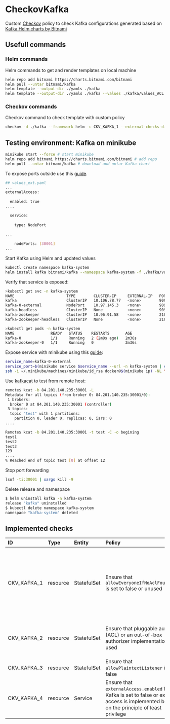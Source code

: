 # CheckovKafka
Custom [Checkov](https://github.com/bridgecrewio/checkov) policy to check Kafka configurations generated based on [Kafka Helm charts by Bitnami
](https://github.com/bitnami/charts/tree/master/bitnami/kafka)

## Usefull commands

### Helm commands
Helm commands to get and render templates on local machine
```sh
helm repo add bitnami https://charts.bitnami.com/bitnami
helm pull --untar bitnami/kafka
helm template --output-dir ./yamls ./kafka
helm template --output-dir ./yamls ./kafka --values ./kafka/values_ACL.yaml 
```

### Checkov commands
Checkov command to check template with custom policy
```sh
checkov -d ./kafka --framework helm -c CKV_KAFKA_1 --external-checks-dir ./KafkaPolicy
```

## Testing environment: Kafka on minikube
```sh
minikube start --force # start minikube
helm repo add bitnami https://charts.bitnami.com/bitnami # add repo
helm pull --untar bitnami/kafka # download and untar Kafka chart
```
To expose ports outside use this [guide](https://docs.bitnami.com/kubernetes/infrastructure/kafka/administration/external-access/).
```sh
## values_ext.yaml
...
externalAccess:
 
  enabled: true
....

  service:
 
    type: NodePort
 
...
 
    nodePorts: [30001]
...
```

Start Kafka using Helm and updated values
```sh
kubectl create namespace kafka-system
helm install kafka bitnami/kafka --namespace kafka-system -f ./kafka/values_ext.yaml 
```

Verify that service is exposed:
```sh
>kubectl get svc -n kafka-system
NAME                       TYPE        CLUSTER-IP     EXTERNAL-IP   PORT(S)                      AGE
kafka                      ClusterIP   10.106.78.77   <none>        9092/TCP                     62s
kafka-0-external           NodePort    10.97.145.3    <none>        9094:30001/TCP               62s
kafka-headless             ClusterIP   None           <none>        9092/TCP,9093/TCP            62s
kafka-zookeeper            ClusterIP   10.96.91.58    <none>        2181/TCP,2888/TCP,3888/TCP   62s
kafka-zookeeper-headless   ClusterIP   None           <none>        2181/TCP,2888/TCP,3888/TCP   62s 

>kubectl get pods -n kafka-system
NAME                READY   STATUS    RESTARTS       AGE
kafka-0             1/1     Running   2 (2m8s ago)   2m36s
kafka-zookeeper-0   1/1     Running   0              2m36s
```

Expose service with minikube using this [guide](https://github.com/kubernetes/minikube/issues/877#issuecomment-719937009):

```sh
service_name=kafka-0-external
service_port=$(minikube service $service_name --url -n kafka-system | cut -d':' -f3)
ssh -i ~/.minikube/machines/minikube/id_rsa docker@$(minikube ip) -NL \*:${service_port}:0.0.0.0:${service_port}
```

Use [kafkacat](https://github.com/edenhill/kcat) to test from remote host:
```sh
remote$ kcat -b 84.201.140.235:30001 -L
Metadata for all topics (from broker 0: 84.201.140.235:30001/0):
 1 brokers:
  broker 0 at 84.201.140.235:30001 (controller)
 3 topics:
  topic "test" with 1 partitions:
    partition 0, leader 0, replicas: 0, isrs: 0
....

Remote$ kcat -b 84.201.140.235:30001 -t test -C -o begining
test1
test2
test3
123
....
% Reached end of topic test [0] at offset 12
```
 Stop port forwarding
 ```sh
 lsof -ti:30001 | xargs kill -9
 ```

 Delete release and namespace
 ```sh
$ helm uninstall kafka -n kafka-system
release "kafka" uninstalled
$ kubectl delete namespace kafka-system
namespace "kafka-system" deleted
 ```

## Implemented checks

| ID| Type| Entity | Policy| Description | IaC Policy|
| :--- | :--- | :---| :---|:---|:---|
| CKV_KAFKA_1 | resource |StatefulSet| Ensure that `allowEveryoneIfNoAclFoundCheck` is set to false or unused |If a resource has no associated ACLs and [allow.everyone.if.no.acl.found](https://kafka.apache.org/documentation/#security_authz)=true, then anyone is allowed to access that resource. If `allow.everyone.if.no.acl.found=false`, then no one is allowed to access that resource except super users. Use of the `allow.everyone.if.no.acl.found` configuration option in production environments is strongly [discouraged](https://docs.confluent.io/platform/current/kafka/authorization.html): 1) If you specify this option based on the assumption that you have ACLs, but then your last ACL is deleted, you essentially open up your Kafka clusters to all users; 2) If you’re using this option to disable ACLs, exercise caution: if someone adds an ACL, all the users who previously had access will lose that access.|Kubernetes|
| CKV_KAFKA_2 | resource |StatefulSet| Ensure that pluggable authorizer (ACL) or an out-of-box authorizer implementation is used |Kafka ships with a pluggable Authorizer and an out-of-box authorizer implementation that uses zookeeper to store all the ACLs. The Authorizer is configured by setting [authorizer.class.name](https://kafka.apache.org/documentation/#security_authz). To enable the out of the box implementation you should specify it, e.g. `authorizer.class.name=kafka.security.authorizer.AclAuthorizer`|Kubernetes|
| CKV_KAFKA_3 | resource |StatefulSet| Ensure that `allowPlaintextListener` is set to false | This settings allows to use the plaintext listeners|Kubernetes|
| CKV_KAFKA_4 | resource |Service| Ensure that `externalAccess.enabled` for Kafka is set to false or external access is implemented based on the principle of least privilege| This parameter enables Kubernetes external cluster access to Kafka brokers|Kubernetes|

